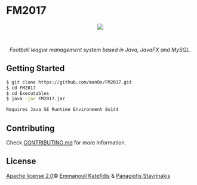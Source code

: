 # FM2017
<p align="center">
   <img src="https://i.imgur.com/IV175PU.jpg">
</p>
<br>
<i>
<p align="center">
  Football league management system based in Java, JavaFX and MySQL.
</p>
</i>

## Getting Started

```bash
$ git clone https://github.com/man0s/FM2017.git
$ cd FM2017
$ cd Executables
$ java -jar FM2017.jar

Requires Java SE Runtime Environment 8u144
```

## Contributing

Check [CONTRIBUTING.md](CONTRIBUTING.md) for more information.

## License

[Apache license 2.0](LICENSE)© <a href="https://github.com/man0s">Emmanouil Katefidis</a> & <a href="https://github.com/Pan0sSt">Panagiotis Stavrinakis</a>
